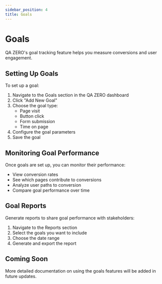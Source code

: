 ```yaml
---
sidebar_position: 4
title: Goals
---
```


# Goals

QA ZERO's goal tracking feature helps you measure conversions and user engagement.

## Setting Up Goals

To set up a goal:

1. Navigate to the Goals section in the QA ZERO dashboard
2. Click "Add New Goal"
3. Choose the goal type:
   - Page visit
   - Button click
   - Form submission
   - Time on page
4. Configure the goal parameters
5. Save the goal

## Monitoring Goal Performance

Once goals are set up, you can monitor their performance:

- View conversion rates
- See which pages contribute to conversions
- Analyze user paths to conversion
- Compare goal performance over time

## Goal Reports

Generate reports to share goal performance with stakeholders:

1. Navigate to the Reports section
2. Select the goals you want to include
3. Choose the date range
4. Generate and export the report

## Coming Soon

More detailed documentation on using the goals features will be added in future updates.
